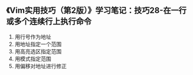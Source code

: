 ## 《Vim实用技巧（第2版）》学习笔记：技巧28-在一行或多个连续行上执行命令
1. 用行号作为地址
2. 用地址指定一个范围
3. 用高亮选区指定范围
4. 用模式指定范围
5. 用偏移对地址进行修正
